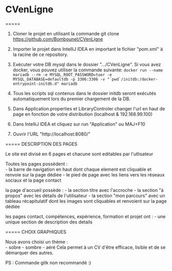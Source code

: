 # CVenLigne
=====
1. Cloner le projet en utilisant la commande git clone https://github.com/Bombounet/CVenLigne

2. Importer le projet dans IntelliJ IDEA en important le fichier "pom.xml" à la racine de ce repository.

3. Exécuter votre DB mysql dans le dossier ".../CVenLigne". Si vous avez docker, vous pouvez utiliser la commande suivante:
```docker run --name mariadb --rm -e MYSQL_ROOT_PASSWORD=toor -e MYSQL_DATABASE=defaultdb -p 3306:3306 -v "`pwd`/initdb:/docker-entrypoint-initdb.d" mariadb```

4. Tous les scripts sql contenus dans le dossier initdb seront exécutés automatiquement lors du premier chargement de la DB.

5. Dans Application.properties et LibraryControler changer l'url en haut de page en fonction de votre distribution (localhost & 192.168.99.100)

6. Dans IntelliJ IDEA et cliquez sur run "Application" ou MAJ+F10

7. Ouvrir l'URL "http://localhost:8080/"

=====
DESCRIPTION DES PAGES

Le site est divisé en 6 pages et chacune sont editables par l'utlisateur

Toutes les pages possèdent :  
	- la barre de navigation en haut dont chaque element est cliquable et renvoie sur la page dédiée
	- le pied de page avec les liens vers les réseaux sociaux et la page contact
	
la page d'accueil possède : 
	- la section titre avec l'accroche
	- la section "à propos" avec les détails de l'utilisateur
	- la section "mon parcours" avec un tableau récapitulatif dont les images sont cliquables et renvoient sur la page dédiée
	
les pages contact, compétences, expérience, formation et projet ont : 
	- une unique section de description des details

=====
CHOIX GRAPHIQUES

Nous avons choisi un thème :  
	- sobre
	- sombre
	- aéré 
Cela permet à un CV d'être efficace, lisible et de se démarquer des autres.



PS : Commande gitk non recommandé :)
